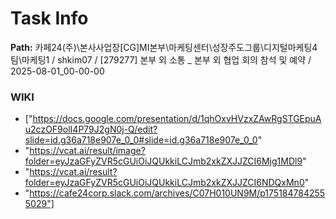 # Task Info

**Path:** 카페24(주)\본사사업장\[CG]MI본부\마케팅센터\성장주도그룹\디지털마케팅4팀\마케팅1 / shkim07 / [279277] 본부 외 소통 _ 본부 외 협업 회의 참석 및 예약 / 2025-08-01_00-00-00

### WIKI
- ["https://docs.google.com/presentation/d/1qhOxvHVzxZAwRgSTGEpuAu2czOF9olI4P79J2gN0j-Q/edit?slide=id.g36a718e907e_0_0#slide=id.g36a718e907e_0_0"
- "https://vcat.ai/result/image?folder=eyJzaGFyZVR5cGUiOiJQUkkiLCJmb2xkZXJJZCI6Mjg1MDl9"
- "https://vcat.ai/result?folder=eyJzaGFyZVR5cGUiOiJQUkkiLCJmb2xkZXJJZCI6NDQxMn0"
- "https://cafe24corp.slack.com/archives/C07H010UN9M/p1751847842555029"]

